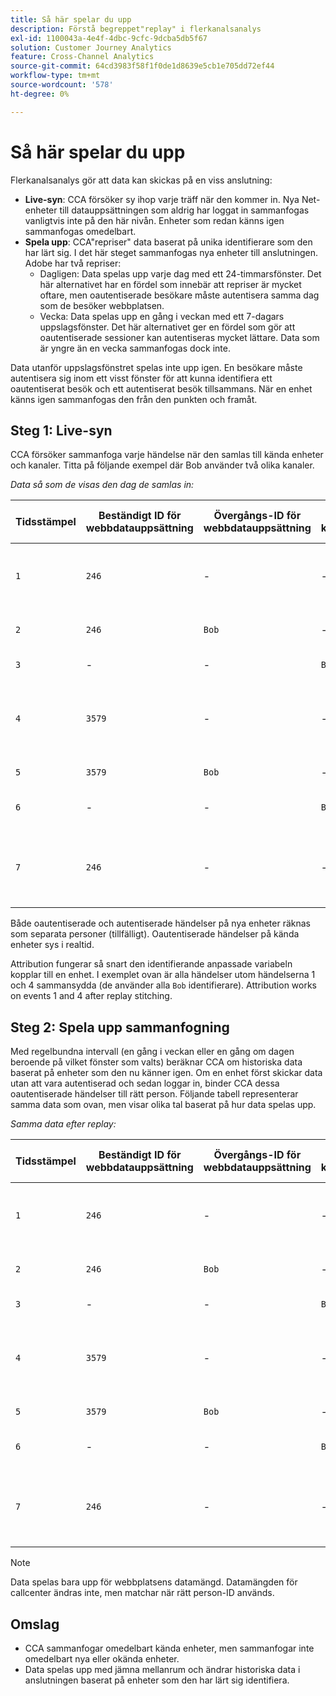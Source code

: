 ```yaml
---
title: Så här spelar du upp
description: Förstå begreppet"replay" i flerkanalsanalys
exl-id: 1100043a-4e4f-4dbc-9cfc-9dcba5db5f67
solution: Customer Journey Analytics
feature: Cross-Channel Analytics
source-git-commit: 64cd3983f58f1f0de1d8639e5cb1e705dd72ef44
workflow-type: tm+mt
source-wordcount: '578'
ht-degree: 0%

---
```


# Så här spelar du upp

Flerkanalsanalys gör att data kan skickas på en viss anslutning:

* **Live-syn**: CCA försöker sy ihop varje träff när den kommer in. Nya Net-enheter till datauppsättningen som aldrig har loggat in sammanfogas vanligtvis inte på den här nivån. Enheter som redan känns igen sammanfogas omedelbart.
* **Spela upp**: CCA&quot;repriser&quot; data baserat på unika identifierare som den har lärt sig. I det här steget sammanfogas nya enheter till anslutningen. Adobe har två repriser:
   * Dagligen: Data spelas upp varje dag med ett 24-timmarsfönster. Det här alternativet har en fördel som innebär att repriser är mycket oftare, men oautentiserade besökare måste autentisera samma dag som de besöker webbplatsen.
   * Vecka: Data spelas upp en gång i veckan med ett 7-dagars uppslagsfönster. Det här alternativet ger en fördel som gör att oautentiserade sessioner kan autentiseras mycket lättare. Data som är yngre än en vecka sammanfogas dock inte.

Data utanför uppslagsfönstret spelas inte upp igen. En besökare måste autentisera sig inom ett visst fönster för att kunna identifiera ett oautentiserat besök och ett autentiserat besök tillsammans. När en enhet känns igen sammanfogas den från den punkten och framåt.

## Steg 1: Live-syn

CCA försöker sammanfoga varje händelse när den samlas till kända enheter och kanaler. Titta på följande exempel där Bob använder två olika kanaler.

*Data så som de visas den dag de samlas in:*

| Tidsstämpel | Beständigt ID för webbdatauppsättning | Övergångs-ID för webbdatauppsättning | ID för kundtjänstperson | Använt person-ID | Förklaring av träffen | Personmått (kumulativt) |
| --- | --- | --- | --- | --- | --- | --- |
| `1` | `246` | - | - | `246` | Bob besöker din webbplats på sin dator, oautentiserad | `1` (246) |
| `2` | `246` | `Bob` | - | `Bob` | Bob loggar in på skrivbordet | `2` (246 och Bob) |
| `3` | - | - | `Bob` | `Bob` | Bob ringer kundtjänst | `2` (246 och Bob) |
| `4` | `3579` | - | - | `3579` | Bob kommer åt din webbplats på sin mobila enhet, oautentiserad | `3` (246, Bob och 3579) |
| `5` | `3579` | `Bob` | - | `Bob` | Bob loggar in via mobilen | `3` (246, Bob och 3579) |
| `6` | - | - | `Bob` | `Bob` | Bob ringer kundtjänst igen | `3` (246, Bob och 3579) |
| `7` | `246` | - | - | `Bob` | Bob besöker din webbplats på sin dator igen, oautentiserad | `3` (246, Bob och 3579) |

Både oautentiserade och autentiserade händelser på nya enheter räknas som separata personer (tillfälligt). Oautentiserade händelser på kända enheter sys i realtid.

Attribution fungerar så snart den identifierande anpassade variabeln kopplar till en enhet. I exemplet ovan är alla händelser utom händelserna 1 och 4 sammansydda (de använder alla `Bob` identifierare). Attribution works on events 1 and 4 after replay stitching.

## Steg 2: Spela upp sammanfogning

Med regelbundna intervall (en gång i veckan eller en gång om dagen beroende på vilket fönster som valts) beräknar CCA om historiska data baserat på enheter som den nu känner igen. Om en enhet först skickar data utan att vara autentiserad och sedan loggar in, binder CCA dessa oautentiserade händelser till rätt person. Följande tabell representerar samma data som ovan, men visar olika tal baserat på hur data spelas upp.

*Samma data efter replay:*

| Tidsstämpel | Beständigt ID för webbdatauppsättning | Övergångs-ID för webbdatauppsättning | ID för kundtjänstperson | Använt person-ID | Förklaring av träffen | Personmått (kumulativt) |
| --- | --- | --- | --- | --- | --- | --- |
| `1` | `246` | - | - | `Bob` | Bob besöker din webbplats på sin dator, oautentiserad | `1` (Bob) |
| `2` | `246` | `Bob` | - | `Bob` | Bob loggar in på skrivbordet | `1` (Bob) |
| `3` | - | - | `Bob` | `Bob` | Bob ringer kundtjänst | `1` (Bob) |
| `4` | `3579` | - | - | `Bob` | Bob kommer åt din webbplats på sin mobila enhet, oautentiserad | `1` (Bob) |
| `5` | `3579` | `Bob` | - | `Bob` | Bob loggar in via mobilen | `1` (Bob) |
| `6` | - | - | `Bob` | `Bob` | Bob ringer kundtjänst igen | `1` (Bob) |
| `7` | `246` | - | - | `Bob` | Bob besöker din webbplats på sin dator igen, oautentiserad | `1` (Bob) |

>[!NOTE]
>
>Data spelas bara upp för webbplatsens datamängd. Datamängden för callcenter ändras inte, men matchar när rätt person-ID används.

## Omslag

* CCA sammanfogar omedelbart kända enheter, men sammanfogar inte omedelbart nya eller okända enheter.
* Data spelas upp med jämna mellanrum och ändrar historiska data i anslutningen baserat på enheter som den har lärt sig identifiera.

